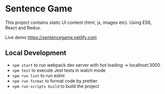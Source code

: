 # Sentence Game

This project contains static UI content (html, js, images etc).
Using ES6, React and Redux.

Live demo https://sentencegame.netlify.com

## Local Development

- `npm start` to run webpack dev server with hot loading -> localhost:3000
- `npm test` to execute Jest tests in watch mode
- `npm run lint` to run eslint
- `npm run format` to format code by prettier
- `npm run-scripts build` to build the project
